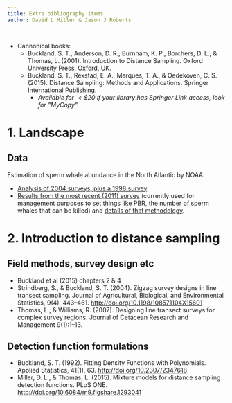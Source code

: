 ```yaml
---
title: Extra bibliography items
author: David L Miller & Jason J Roberts

---
```


  * Cannonical books:
    * Buckland, S. T., Anderson, D. R., Burnham, K. P., Borchers, D. L., & Thomas, L. (2001). Introduction to Distance Sampling. Oxford University Press, Oxford, UK.
    * Buckland, S. T., Rexstad, E. A., Marques, T. A., & Oedekoven, C. S. (2015). Distance Sampling: Methods and Applications. Springer International Publishing.
      - *Available for $<\$20$ if your library has Springer Link access, look for "MyCopy".*

# 1. Landscape

## Data

Estimation of sperm whale abundance in the North Atlantic by NOAA:

  * [Analysis of 2004 surveys, plus a 1998 survey](http://www.nmfs.noaa.gov/pr/pdfs/sars/ao2005whsp-n.pdf).
  * [Results from the most recent (2011) survey](http://www.nmfs.noaa.gov/pr/sars/2013/ao2013_spermwhale-natl.pdf) (currently used for management purposes to set things like PBR, the number of sperm whales that can be killed) and [details of that methodology](http://www.nefsc.noaa.gov/nefsc/publications/crd/crd1229/).




# 2. Introduction to distance sampling



## Field methods, survey design etc

  * Buckland et al (2015) chapters 2 & 4
  * Strindberg, S., & Buckland, S. T. (2004). Zigzag survey designs in line transect sampling. Journal of Agricultural, Biological, and Environmental Statistics, 9(4), 443–461. http://doi.org/10.1198/108571104X15601
  * Thomas, L., & Williams, R. (2007). Designing line transect surveys for complex survey regions. Journal of Cetacean Research and Management 9(1):1–13.

## Detection function formulations

  * Buckland, S. T. (1992). Fitting Density Functions with Polynomials. Applied Statistics, 41(1), 63. http://doi.org/10.2307/2347618
  * Miller, D. L., & Thomas, L. (2015). Mixture models for distance sampling detection functions. PLoS ONE. http://doi.org/10.6084/m9.figshare.1293041



